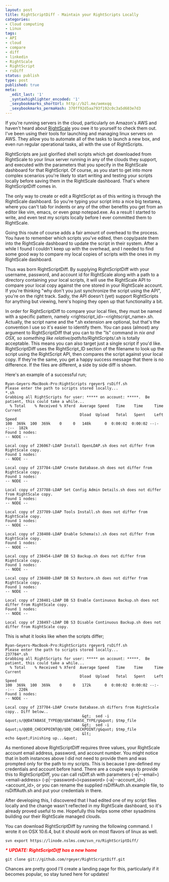 ```yaml
---
layout: post
title: RightScriptDiff - Maintain your RightScripts Locally
categories:
- Cloud computing
- Linux
tags:
- API
- cloud
- compare
- diff
- linkedin
- RightScale
- RightScript
- rsDiff
status: publish
type: post
published: true
meta:
  _edit_last: '1'
  _syntaxhighlighter_encoded: '1'
  _sexybookmarks_shortUrl: http://b2l.me/aemxqq
  _sexybookmarks_permaHash: 370ff92d5aa793f192c0c3a5d603e7d3
---
```

If you're running servers in the cloud, particularly on Amazon's AWS and haven't heard about <a href="http://www.rightscale.com">RightScale</a> you owe it to yourself to check them out.  I've been using their tools for launching and managing linux servers on AWS.  They allow you to automate all of the tasks to launch a new box, and even run regular operational tasks, all with the use of RightScripts.

RightScripts are just glorified shell scripts which get downloaded from RightScale to your linux server running in any of the clouds they support, and executed with the parameters that you specify in the RightScale dashboard for that RightScript.  Of course, as you start to get into more complex scenarios you're likely to start writing and testing your scripts locally before saving them in the RightScale dashboard.  That's where RightScriptDiff comes in.
<!--more-->

The only way to create or edit a RightScript as of this writing is through the RightScale dashboard.  So you're typing your script into a nice big textarea, where you can't tab for indents or any of the other benefits you get from an editor like vim, emacs, or even *gasp* notepad.exe.  As a result I started to write, and even test my scripts locally before I ever committed them to RightScale.

Going this route of course adds a fair amount of overhead to the process.  You have to remember which scripts you've edited, then copy/paste them into the RightScale dashboard to update the script in their system.  After a while I found I couldn't keep up with the overhead, and I needed to find some good way to compare my local copies of scripts with the ones in my RightScale dashboard.

Thus was born RightScriptDiff.  By supplying RightScriptDiff with your username, password, and account id for RightScale along with a path to a directory containing your local scripts, it will use the RightScale API to compare your local copy against the one stored in your RightScale account.  If you're thinking "why don't you just synchronize the script using the API", you're on the right track.  Sadly, the API doesn't (yet) support RightScripts for anything but viewing, here's hoping they open up that functionality a bit.

In order for RightScriptDiff to compare your local files, they must be named with a specific pattern, namely &lt;rightscript_id&gt;-&lt;rightscript_name&gt;.sh.  Actually, the script name and the *.sh extension are optional, but that's the convention I use so it's easier to identify them.  You can pass (almost) any argument to RightScriptDiff that you can to the "ls" command in *nix and OSX, so something like <em>relative/path/to/RightScripts/*.sh</em> is totally acceptable.  This means you can also target just a single script if you'd like.  RightScriptDiff uses the RightScript_ID section of the filename to look up the script using the RightScript API, then compares the script against your local copy.  If they're the same, you get a happy success message that there is no difference.  If the files are different, a side by side diff is shown.

Here's an example of a successful run;

```
Ryan-Geyers-MacBook-Pro:RightScripts rgeyer$ rsDiff.sh
Please enter the path to scripts stored locally...
*.sh
Grabbing all RightScripts for user: ***** on account: *****.  Be patient, this could take a while...
  % Total    % Received % Xferd  Average Speed   Time    Time     Time  Current
                                 Dload  Upload   Total   Spent    Left  Speed
100  369k  100  369k    0     0   148k      0  0:00:02  0:00:02 --:--:--  182k
Found 1 nodes:
-- NODE --

Local copy of 236067-LDAP Install OpenLDAP.sh does not differ from RightScale copy.
Found 1 nodes:
-- NODE --

Local copy of 237784-LDAP Create Database.sh does not differ from RightScale copy.
Found 1 nodes:
-- NODE --

Local copy of 237788-LDAP Set Config Admin Details.sh does not differ from RightScale copy.
Found 1 nodes:
-- NODE --

Local copy of 237789-LDAP Tools Install.sh does not differ from RightScale copy.
Found 1 nodes:
-- NODE --

Local copy of 238408-LDAP Enable Schema(s).sh does not differ from RightScale copy.
Found 1 nodes:
-- NODE --

Local copy of 238454-LDAP DB S3 Backup.sh does not differ from RightScale copy.
Found 1 nodes:
-- NODE --

Local copy of 238480-LDAP DB S3 Restore.sh does not differ from RightScale copy.
Found 1 nodes:
-- NODE --

Local copy of 238481-LDAP DB S3 Enable Continuous Backup.sh does not differ from RightScale copy.
Found 1 nodes:
-- NODE --

Local copy of 238497-LDAP DB S3 Disable Continuous Backup.sh does not differ from RightScale copy.
```


This is what it looks like when the scripts differ;

```
Ryan-Geyers-MacBook-Pro:RightScripts rgeyer$ rsDiff.sh
Please enter the path to scripts stored locally...
237784*.sh
Grabbing all RightScripts for user: ***** on account: *****.  Be patient, this could take a while...
  % Total    % Received % Xferd  Average Speed   Time    Time     Time  Current
                                 Dload  Upload   Total   Spent    Left  Speed
100  369k  100  369k    0     0   172k      0  0:00:02  0:00:02 --:--:--  220k
Found 1 nodes:
-- NODE --

Local copy of 237784-LDAP Create Database.sh differs from RightScale copy.. Diff below..
							      &gt;	sed -i &quot;s/@@DATABASE_TYPE@@/$DATABASE_TYPE/g&quot; $tmp_file
							      &gt;	sed -i &quot;s/@@DB_CHECKPOINT@@/$DB_CHECKPOINT/g&quot; $tmp_file
							      &lt;
echo &quot;Finishing up...&quot;
```


As mentioned above RightScriptDiff requires three values, your RightScale account email address, password, and account number.  You might notice that in both instances above I did not need to provide them and was prompted only for the path to my scripts.  This is because I pre-defined my credentials and account before hand.   There are a couple ways to provide this to RightScriptDiff, you can call rsDiff.sh with parameters (-e|--email=)&lt;email-address&gt; (-p|--password=)&lt;password&gt; (-a|--account_id=)&lt;account_id&gt;, or you can rename the supplied rsDiffAuth.sh.example file, to rsDiffAuth.sh and put your credentials in there.

After developing this, I discovered that I had edited one of my script files locally and the change wasn't reflected in my RightScale dashboard, so it's already proved useful to me.  Hopefully this helps some other sysadmins building our their RightScale managed clouds.

You can download RightScriptDiff by running the following command.  I wrote it on OSX 10.6.4, but it should work on most flavors of linux as well.

```
svn export https://linode.nslms.com/svn_ro/RightScriptDiff/
```


<em><strong><span style="color: #ff0000;">* UPDATE: RightScriptDiff has a new home</span></strong></em>

```
git clone git://github.com/rgeyer/RightScriptDiff.git
```


Chances are pretty good I'll create a landing page for this, particularly if it becomes popular, so stay tuned here for updates!
